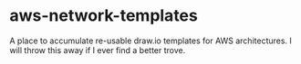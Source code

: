 # aws-network-templates
A place to accumulate re-usable draw.io templates for AWS architectures. I will throw this away if I ever find a better trove.
